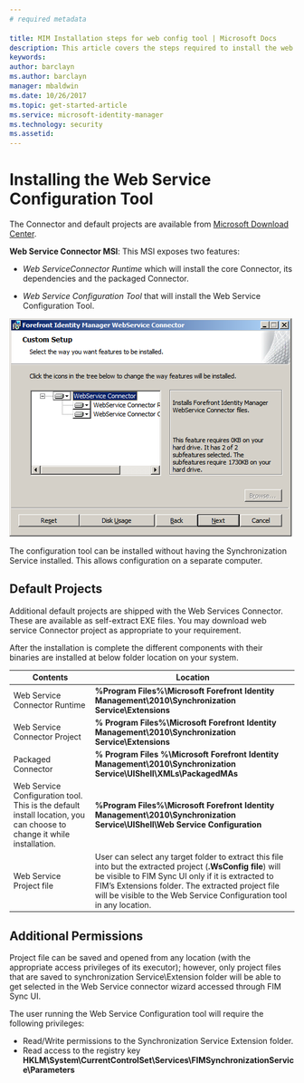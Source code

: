 ```yaml
---
# required metadata

title: MIM Installation steps for web config tool | Microsoft Docs
description: This article covers the steps required to install the web service configuration tool
keywords:
author: barclayn
ms.author: barclayn
manager: mbaldwin
ms.date: 10/26/2017
ms.topic: get-started-article
ms.service: microsoft-identity-manager
ms.technology: security
ms.assetid: 
---
```

# Installing the Web Service Configuration Tool

The Connector and default projects are available from [Microsoft Download Center](https://www.microsoft.com/en-us/download/details.aspx?id=51495).

**Web Service Connector MSI**: This MSI exposes two features:

-   *Web ServiceConnector Runtime* which will install the core Connector, its dependencies and the packaged Connector.

-   *Web Service Configuration Tool* that will install the Web Service Configuration Tool.

![Installation wizard connector options](media/microsoft-identity-manager-2016-ma-ws-install/connector-installation-options.png)

The configuration tool can be installed without having the Synchronization
Service installed. This allows configuration on a separate computer.

## Default Projects

Additional default projects are shipped with the Web Services Connector. These are available as self-extract EXE files. You may download web service Connector project as appropriate to your requirement.

After the installation is complete the different components with their binaries are installed at below folder location on your system.

| **Contents**                                                                                                          | **Location**                                                                                                                                                            |
|-----------------------------------------------------------------------------------------------------------------------|-------------------------------------------------------------------------------------------------------------------------------------------------------------------------------------------------------------------------------------------------------------------------------------------------|
| Web Service Connector Runtime                                                                                         | **%Program Files%\\Microsoft Forefront Identity Management\\2010\\Synchronization Service\\Extensions**                                                                                                                                                                                         |
| Web Service Connector Project                                                                                         | **% Program Files%\\Microsoft Forefront Identity Management\\2010\\Synchronization Service\\Extensions**                                                                                                                                                                                        |
| Packaged Connector                                                                                                    | **% Program Files %\\Microsoft Forefront Identity Management\\2010\\Synchronization Service\\UIShell\\XMLs\\PackagedMAs**                                                                                                                                                                       |
| Web Service Configuration tool. This is the default install location, you can choose to change it while installation. | **%Program Files%\\Microsoft Forefront Identity Management\\2010\\Synchronization Service\\UIShell\\Web Service Configuration**                                                                                                                                                                 |
| Web Service Project file                                                                                              | User can select any target folder to extract this file into but the extracted project (**.WsConfig file**) will be visible to FIM Sync UI only if it is extracted to FIM’s Extensions folder. The extracted project file will be visible to the Web Service Configuration tool in any location. |


## Additional Permissions

Project file can be saved and opened from any location (with the appropriate access privileges of its executor); however, only project files that are saved to  synchronization Service\\Extension folder will be able to get selected in the Web Service connector wizard accessed through FIM Sync UI.

The user running the Web Service Configuration tool will require the following privileges:

- Read/Write permissions to the Synchronization Service Extension folder.
- Read access to the registry key **HKLM\\System\\CurrentControlSet\\Services\\FIMSynchronizationService\\Parameters**
